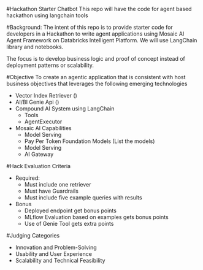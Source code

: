 #Hackathon Starter Chatbot
This repo will have the code for agent based hackathon using langchain tools

#Background:
The intent of this repo is to provide starter code for developers in a Hackathon to write agent applications using Mosaic AI Agent Framework on Databricks Intelligent Platform. We will use LangChain library and notebooks. 

The focus is to develop business logic and proof of concept instead of deployment patterns or scalability.

#Objective
To create an agentic application that is consistent with host business objectives that leverages the following emerging technologies
- Vector Index Retriever ()
- AI/BI Genie Api ()
- Compound AI System using LangChain
  - Tools
  - AgentExecutor
- Mosaic AI Capabilities
  - Model Serving
  - Pay Per Token Foundation Models (List the models)  
  - Model Serving 
  - AI Gateway

#Hack Evaluation Criteria
- Required:
  - Must include one retriever
  - Must have Guardrails
  - Must include five example queries with results
- Bonus
  - Deployed endpoint get bonus points
  - MLflow Evaluation based on examples gets bonus points
  - Use of Genie Tool gets extra points

#Judging Categories
- Innovation and Problem-Solving
- Usability and User Experience
- Scalability and Technical Feasibility 


